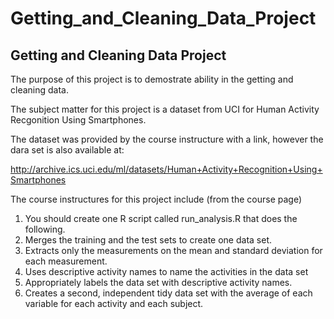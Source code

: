 Getting_and_Cleaning_Data_Project
=================================

## Getting and Cleaning Data Project

The purpose of this project is to demostrate ability in the getting and cleaning data.  

The subject matter for this project is a dataset from UCI for Human Activity Recgonition Using Smartphones.

The dataset was provided by the course instructure with a link, however the dara set is also available at:

http://archive.ics.uci.edu/ml/datasets/Human+Activity+Recognition+Using+Smartphones 

The course instructures for this project include (from the course page)

1. You should create one R script called run_analysis.R that does the following. 
2. Merges the training and the test sets to create one data set.
3. Extracts only the measurements on the mean and standard deviation for each measurement. 
4. Uses descriptive activity names to name the activities in the data set
5. Appropriately labels the data set with descriptive activity names. 
6. Creates a second, independent tidy data set with the average of each variable for each activity and each subject. 

